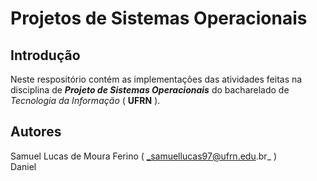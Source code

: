 # Projetos de Sistemas Operacionais  

## Introdução  

Neste respositório contém as implementações das atividades feitas na disciplina de ***Projeto de Sistemas Operacionais*** do bacharelado de _Tecnologia da Informação_ ( **UFRN** ).   

## Autores  
Samuel Lucas de Moura Ferino ( _samuellucas97@ufrn.edu.br_ )  
Daniel